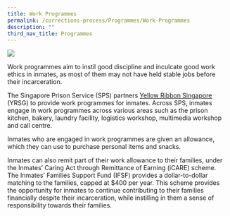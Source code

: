 ```yaml
---
title: Work Programmes
permalink: /corrections-process/Programmes/Work-Programmes
description: ""
third_nav_title: Programmes
---
```

![](/images/Prison%20Life/Work%20Programme%20Collage.png)

Work programmes aim to instil good discipline and inculcate good work ethics in inmates, as most of them may not have held stable jobs before their incarceration. 

The Singapore Prison Service (SPS) partners [Yellow Ribbon Singapore](https://www.yellowribbon.gov.sg/) (YRSG) to provide work programmes for inmates. Across SPS, inmates engage in work programmes across various areas such as the prison kitchen, bakery, laundry facility, logistics workshop, multimedia workshop and call centre. 

Inmates who are engaged in work programmes are given an allowance, which they can use to purchase personal items and snacks.

Inmates can also remit part of their work allowance to their families, under the Inmates’ Caring Act through Remittance of Earning (iCARE) scheme. The Inmates’ Families Support Fund (IFSF) provides a dollar-to-dollar matching to the families, capped at $400 per year. This scheme provides the opportunity for inmates to continue contributing to their families financially despite their incarceration, while instilling in them a sense of responsibility towards their families.